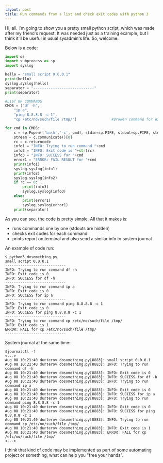 ```yaml
---
layout: post
title: Run commands from a list and check exit codes with python 3
---
```


Hi, all. I'm going to show you a pretty small python script, which was made after my friend's request. It was needed just as a training example, but I think it'll be useful in usual sysadmin's life. So, welcome.

Below is a code:
```python
import os
import subprocess as sp
import syslog

hello = "small script 0.0.0.1"
print(hello)
syslog.syslog(hello)
separator = "----------------------------"
print(separator)

#LIST OF COMMANDS
CMDS = ("df -h", 
	"ip a",
	"ping 8.8.8.8 -c 1",
	"cp /etc/no/such/file /tmp/")                #Broken command for example

for cmd in CMDS:
	c = sp.Popen(['bash','-c', cmd], stdin=sp.PIPE, stdout=sp.PIPE, stderr=sp.PIPE)
	stream = c.communicate()[0]
	rc = c.returncode
	info1 = "INFO: Trying to run command "+cmd
	info2 = "INFO: Exit code is "+str(rc)
	info3 = "INFO: SUCCESS for "+cmd
	error1 = "ERROR: FAIL RESULT for "+cmd
	print(info1)
	syslog.syslog(info1)
	print(info2)
	syslog.syslog(info2)
	if rc == 0:
		print(info3)
		syslog.syslog(info3)
	else:
		print(error1)
		syslog.syslog(error1)
	print(separator)

```
As you can see, the code is pretty simple. All that it makes is:
* runs commands one by one (stdouts are hidden)
* checks exit codes for each command
* prints report on terminal and also send a similar info to system journal

An example of code run:
```
$ python3 dosomething.py 
small script 0.0.0.1
----------------------------
INFO: Trying to run command df -h
INFO: Exit code is 0
INFO: SUCCESS for df -h
----------------------------
INFO: Trying to run command ip a
INFO: Exit code is 0
INFO: SUCCESS for ip a
----------------------------
INFO: Trying to run command ping 8.8.8.8 -c 1
INFO: Exit code is 0
INFO: SUCCESS for ping 8.8.8.8 -c 1
----------------------------
INFO: Trying to run command cp /etc/no/such/file /tmp/
INFO: Exit code is 1
ERROR: FAIL for cp /etc/no/such/file /tmp/
----------------------------
```
System journal at the same time:
```
$journalctl -f
<...>
Aug 08 10:21:40 dunterov dosomething.py[8883]: small script 0.0.0.1
Aug 08 10:21:40 dunterov dosomething.py[8883]: INFO: Trying to run command df -h
Aug 08 10:21:40 dunterov dosomething.py[8883]: INFO: Exit code is 0
Aug 08 10:21:40 dunterov dosomething.py[8883]: INFO: SUCCESS for df -h
Aug 08 10:21:40 dunterov dosomething.py[8883]: INFO: Trying to run command ip a
Aug 08 10:21:40 dunterov dosomething.py[8883]: INFO: Exit code is 0
Aug 08 10:21:40 dunterov dosomething.py[8883]: INFO: SUCCESS for ip a
Aug 08 10:21:40 dunterov dosomething.py[8883]: INFO: Trying to run command ping 8.8.8.8 -c 1
Aug 08 10:21:40 dunterov dosomething.py[8883]: INFO: Exit code is 0
Aug 08 10:21:40 dunterov dosomething.py[8883]: INFO: SUCCESS for ping 8.8.8.8 -c 1
Aug 08 10:21:40 dunterov dosomething.py[8883]: INFO: Trying to run command cp /etc/no/such/file /tmp/
Aug 08 10:21:40 dunterov dosomething.py[8883]: INFO: Exit code is 1
Aug 08 10:21:40 dunterov dosomething.py[8883]: ERROR: FAIL for cp /etc/no/such/file /tmp/
<...>

```
I think that kind of code may be implemented as part of some automating project or something, what can help you "free your hands".
